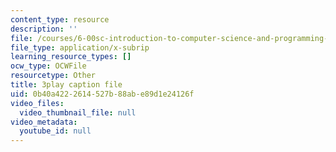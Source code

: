 ```yaml
---
content_type: resource
description: ''
file: /courses/6-00sc-introduction-to-computer-science-and-programming-spring-2011/0b40a4222614527b88abe89d1e24126f_nx6NnzIGrKE.vtt
file_type: application/x-subrip
learning_resource_types: []
ocw_type: OCWFile
resourcetype: Other
title: 3play caption file
uid: 0b40a422-2614-527b-88ab-e89d1e24126f
video_files:
  video_thumbnail_file: null
video_metadata:
  youtube_id: null
---
```

